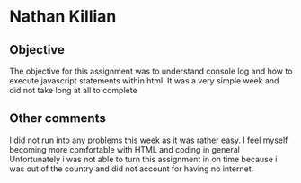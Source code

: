# Nathan Killian
## Objective
The objective for this assignment was to understand console log and how to execute javascript statements within html.
It was a very simple week and did not take long at all to complete
## Other comments
I did not run into any problems this week as it was rather easy. I feel myself becoming more comfortable with HTML and coding in general
Unfortunately i was not able to turn this assignment in on time because i was out of the country and did not account for having no internet.

